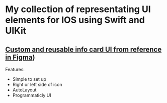 # My collection of representating UI elements for IOS using Swift and UIKit

## [Custom and reusable info card UI from reference in Figma](Custom%20info%20card/about_customInfoCard.md))

Features:
- Simple to set up
- Right or left side of icon
- AutoLayout
- Programmaticly UI


